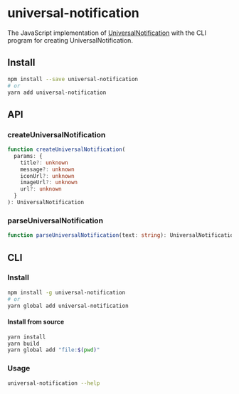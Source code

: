 # universal-notification

The JavaScript implementation of [UniversalNotification](https://github.com/UniversalNotification/spec) with the CLI program for creating UniversalNotification.

## Install

```sh
npm install --save universal-notification
# or
yarn add universal-notification

```

## API

### createUniversalNotification

```ts
function createUniversalNotification(
  params: {
    title?: unknown
    message?: unknown
    iconUrl?: unknown
    imageUrl?: unknown
    url?: unknown
  }
): UniversalNotification
```

### parseUniversalNotification

```ts
function parseUniversalNotification(text: string): UniversalNotification | null
```

## CLI

### Install
```sh
npm install -g universal-notification
# or
yarn global add universal-notification
```

#### Install from source

```sh
yarn install
yarn build
yarn global add "file:$(pwd)"
```

### Usage

```sh
universal-notification --help
```
